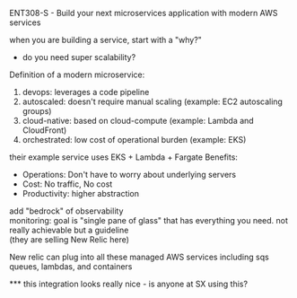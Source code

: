 ENT308-S - Build your next microservices application with modern AWS services

when you are building a service, start with a "why?"
  - do you need super scalability?

Definition of a modern microservice:
  1. devops: leverages a code pipeline
  1. autoscaled: doesn't require manual scaling (example: EC2 autoscaling groups)
  1. cloud-native: based on cloud-compute (example: Lambda and CloudFront)
  1. orchestrated: low cost of operational burden (example: EKS)

their example service uses EKS + Lambda + Fargate
Benefits:
  - Operations: Don't have to worry about underlying servers
  - Cost: No traffic, No cost
  - Productivity: higher abstraction

add "bedrock" of observability  
monitoring: goal is "single pane of glass" that has everything you need. not really achievable but a guideline  
(they are selling New Relic here)

New relic can plug into all these managed AWS services including sqs queues, lambdas, and containers

*** this integration looks really nice - is anyone at SX using this?
